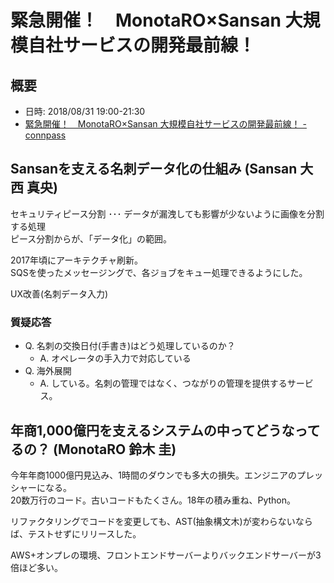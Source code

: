 緊急開催！　MonotaRO×Sansan 大規模自社サービスの開発最前線！
===================================================

## 概要
* 日時: 2018/08/31 19:00-21:30
* [緊急開催！　MonotaRO×Sansan 大規模自社サービスの開発最前線！ \- connpass](https://monotaro.connpass.com/event/97705/)

## Sansanを支える名刺データ化の仕組み (Sansan 大西 真央)

セキュリティピース分割 ･･･ データが漏洩しても影響が少ないように画像を分割する処理  
ピース分割からが、「データ化」の範囲。

2017年頃にアーキテクチャ刷新。  
SQSを使ったメッセージングで、各ジョブをキュー処理できるようにした。

UX改善(名刺データ入力)

### 質疑応答
* Q. 名刺の交換日付(手書き)はどう処理しているのか？
  - A. オペレータの手入力で対応している
* Q. 海外展開
  - A. している。名刺の管理ではなく、つながりの管理を提供するサービス。


## 年商1,000億円を支えるシステムの中ってどうなってるの？ (MonotaRO 鈴木 圭)

今年年商1000億円見込み、1時間のダウンでも多大の損失。エンジニアのプレッシャーになる。  
20数万行のコード。古いコードもたくさん。18年の積み重ね、Python。

リファクタリングでコードを変更しても、AST(抽象構文木)が変わらないならば、テストせずにリリースした。

AWS+オンプレの環境、フロントエンドサーバーよりバックエンドサーバーが3倍ほど多い。
